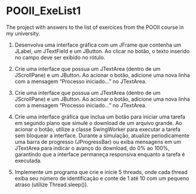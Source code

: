 # POOII_ExeList1
The project with answers to the list of exercices  from the POOII course in my university.

1. Desenvolva uma interface gráfica com um JFrame que contenha um JLabel, um
JTextField e um JButton. Ao clicar no botão, o texto inserido no campo deve ser exibido no rótulo.

3. Crie uma interface que possua um JTextArea (dentro de um JScrollPane) e um
JButton. Ao acionar o botão, adicione uma nova linha com a mensagem “Processo iniciado…” no
JTextArea.

4. Crie uma interface que possua um JTextArea (dentro de um JScrollPane) e um
JButton. Ao acionar o botão, adicione uma nova linha com a mensagem “Processo iniciado…” no
JTextArea.

5. Crie uma interface gráfica que inclua um botão para iniciar uma tarefa em segundo
plano que simule o download de um arquivo grande. Ao acionar o botão, utilize a classe
SwingWorker para executar a tarefa sem bloquear a interface. Durante a simulação, atualize
periodicamente uma barra de progresso (JProgressBar) ou exiba mensagens em um JTextArea
para indicar o avanço do download, do 0% ao 100%, garantindo que a interface permaneça
responsiva enquanto a tarefa é executada.

6. Implemente um programa que crie e inicie 5 threads, onde cada thread exiba seu
número de identificação e conte de 1 até 10 com um pequeno atraso (utilize Thread.sleep()).
